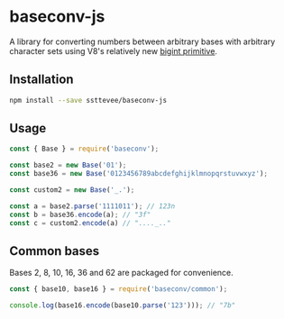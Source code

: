 # baseconv-js

A library for converting numbers between arbitrary bases with arbitrary character sets using V8's relatively new [bigint primitive](https://v8.dev/blog/bigint).

## Installation

```sh
npm install --save ssttevee/baseconv-js
```

## Usage

```js
const { Base } = require('baseconv');

const base2 = new Base('01');
const base36 = new Base('0123456789abcdefghijklmnopqrstuvwxyz');

const custom2 = new Base('_.');

const a = base2.parse('1111011'); // 123n
const b = base36.encode(a); // "3f"
const c = custom2.encode(a) // "...._.."
```

## Common bases

Bases 2, 8, 10, 16, 36 and 62 are packaged for convenience.

```js
const { base10, base16 } = require('baseconv/common');

console.log(base16.encode(base10.parse('123'))); // "7b"
```
